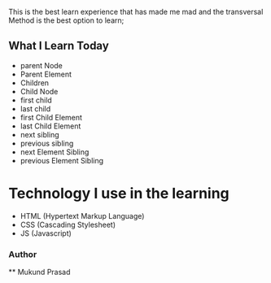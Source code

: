 This is the best learn experience that has made me mad and the transversal Method is the best option to learn;

## What I Learn Today

- parent Node
- Parent Element
- Children
- Child Node
- first child
- last child
- first Child Element
- last Child Element
- next sibling
- previous sibling
- next Element Sibling
- previous Element Sibling

# Technology I use in the learning

- HTML (Hypertext Markup Language)
- CSS (Cascading Stylesheet)
- JS (Javascript)

### Author

\*\* Mukund Prasad
